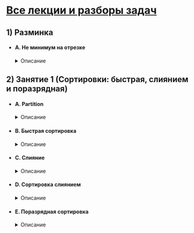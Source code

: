 # [__Все лекции и разборы задач__](https://youtube.com/playlist?list=PL7wJWWNW2ZWI8KKdMe16rLaubKEl3vRgu&si=BhssFPa5YasFkwyQ)

## 1) Разминка

* #### A. Не минимум на отрезке
	<details>
    <summary>Описание</summary>

    | Ограничение времени | 1 секунда |
    |---------------------|------------|
    | Ограничение памяти  | 64Mb       |
    | Ввод                | стандартный ввод или input.txt |
    | Вывод               | стандартный вывод или output.txt |

    Задана последовательность целых чисел a1, a2, …, an. Задаются запросы: сказать любой элемент последовательности на отрезке от L до R включительно, не равный минимуму на этом отрезке.

    ### Формат ввода

	В первой строке содержатся два целых числа N, 1 ≤ N ≤ 100 и M, 1 ≤ M ≤ 1000 — длина последовательности и количество запросов соответственно.
	Во второй строке — сама последовательность, 0 ≤ ai ≤ 1000.
Начиная с третьей строки перечисляются M запросов, состоящих из границ отрезка L и R, где L, R - индексы массива, нумеруются с нуля.

	### Формат вывода
    На каждый запрос выведите в отдельной строке ответ — любой элемент на [L, R], кроме минимального. В случае, если такого элемента нет, выведите "NOT FOUND".

    ### Пример 1

    | Ввод | Вывод |
    |------|-------|
    | 10 5 | NOT FOUND |
    | 1 1 1 2 2 2 3 3 3 10 | 2 |
    | 0 1 | NOT FOUND |
    | 0 3 | 10 |
    | 3 4 | 3 |
    | 7 9 | |
    | 3 7 | |

    ### Пример 2

    | Ввод | Вывод |
    |------|-------|
    | 4 2 | NOT FOUND |
    | 1 1 1 2 | 2 |
    | 0 2 | |
    | 0 3 | |

    ## [__Решение__](https://github.com/ShivaZoid/Training_on_algorithms_4.0/blob/main/Warm-up/A.py)

## 2) Занятие 1 (Сортировки: быстрая, слиянием и поразрядная)

* #### A. Partition
	<details>
    <summary>Описание</summary>

    | Ограничение времени | 2 секунда |
    |---------------------|------------|
    | Ограничение памяти  | 256Mb       |
    | Ввод                | стандартный ввод или input.txt |
    | Вывод               | стандартный вывод или output.txt |

    Базовым алгоритмом для быстрой сортировки является алгоритм partition, который разбивает набор элементов на две части относительно заданного предиката.

	По сути элементы массива просто меняются местами так, что левее некоторой точки в нем после этой операции лежат элементы, удовлетворяющие заданному предикату, а справа — не удовлетворяющие ему.

	Например, при сортировке можно использовать предикат «меньше опорного», что при оптимальном выборе опорного элемента может разбить массив на две примерно равные части.

	Напишите алгоритм partition в качестве первого шага для написания быстрой сортировки.

    ### Формат ввода

	В первой строке входного файла содержится число N — количество элементов массива (0 ≤ N ≤ 106).

	Во второй строке содержатся N целых чисел ai, разделенных пробелами (-109 ≤ ai ≤ 109).

	В третьей строке содержится опорный элемент x (-109 ≤ x ≤ 109).

	Заметьте, что x не обязательно встречается среди ai.

	### Формат вывода
    Выведите результат работы вашего алгоритма при использовании предиката «меньше x»: в первой строке выведите число элементов массива, меньших x, а во второй — количество всех остальных.

    ### Пример 1

    | Ввод | Вывод |
    |------|-------|
    | 5 | 2 |
    | 1 9 4 2 3 | 3 |
    | 3 | |

    ### Пример 2

    | Ввод | Вывод |
    |------|-------|
    | 0 | 0 |
    | | 0 |
    | 0 | |

    ### Пример 3

    | Ввод | Вывод |
    |------|-------|
    | 1 | 0 |
    | 0 | 1 |
    | 0 | |

    ### Примечания

    Чтобы решить советуем реализовать функцию, которая принимает на вход предикат и пару итераторов, задающих массив (или массив и два индекса в нём), а возвращает точку разбиения, то есть итератор (индекс) на конец части, которая содержащит элементы, удовлетворяющие заданному предикату.

	В таком виде вам будет удобно использовать эту функцию для реализации сортировки.

    ## [__Решение__](https://github.com/ShivaZoid/Training_on_algorithms_4.0/blob/main/Lesson_1/A.py)

* #### B. Быстрая сортировка
	<details>
    <summary>Описание</summary>

    | Ограничение времени | 10 секунда |
    |---------------------|------------|
    | Ограничение памяти  | 512Mb       |
    | Ввод                | стандартный ввод или input.txt |
    | Вывод               | стандартный вывод или output.txt |

    Реализуйте быструю сортировку, используя алгоритм из предыдущей задачи.

	На каждом шаге выбирайте опорный элемент и выполняйте partition относительно него.

    Затем рекурсивно запуститесь от двух частей, на которые разбился исходный массив.

    ### Формат ввода

	В первой строке входного файла содержится число N — количество элементов массива (0 ≤ N ≤ 106).

	Во второй строке содержатся N целых чисел ai, разделенных пробелами (-109 ≤ ai ≤ 109).

	### Формат вывода
    Выведите результат сортировки, то есть N целых чисел, разделенных пробелами.

    ### Пример

    | Ввод | Вывод |
    |------|-------|
    | 5 | 1 2 3 4 5 |
    | 1 5 2 4 3 | |

    ### Примечания

    Используйте функцию, реализованную в предыдущей задаче.

    ## [__Решение (Частичное!)__](https://github.com/ShivaZoid/Training_on_algorithms_4.0/blob/main/Lesson_1/B.py)

* #### C. Слияние
	<details>
    <summary>Описание</summary>

    | Ограничение времени | 5 секунда |
    |---------------------|------------|
    | Ограничение памяти  | 512Mb       |
    | Ввод                | стандартный ввод или input.txt |
    | Вывод               | стандартный вывод или output.txt |

    Базовый алгоритм для сортировки слиянием — алгоритм слияния двух упорядоченных массивов в один упорядоченный массив.
    Эта операция выполняется за линейное время с линейным потреблением памяти.
    Реализуйте слияние двух массивов в качестве первого шага для написания сортировки слиянием.

    ### Формат ввода

	В первой строке входного файла содержится число N — количество элементов первого массива (0 ≤ N ≤ 106).

	Во второй строке содержатся N целых чисел ai, разделенных пробелами, отсортированные по неубыванию (-109 ≤ ai ≤ 109).

	В третьей строке входного файла содержится число M — количество элементов второго массива (0 ≤ M ≤ 106).

	В третьей строке содежатся M целых чисел bi, разделенных пробелами, отсортированные по неубыванию (-109 ≤ bi ≤ 109).

	### Формат вывода
    Выведите результат слияния этих двух массивов, то есть M + N целых чисел, разделенных пробелами, в порядке неубывания.

    ### Пример 1

    | Ввод | Вывод |
    |------|-------|
    | 5 | 1 2 3 5 5 5 6 9 |
    | 1 3 5 5 9 | |
    | 3 | |
    | 256 | |

    ### Пример 2

    | Ввод | Вывод |
    |------|-------|
    | 1 | 0 |
    | 0 | |
    | 0 | |

    ### Пример 3

    | Ввод | Вывод |
    |------|-------|
    | 0 | 0 |
    |  |  |
    | 1 | |
    | 0 | |

    ### Примечания

    Для решения этой задачи советуем реализовать функцию, которая принимает на вход две пары итераторов, задающие два массива, и итератор на начало буфера, в который необходимо записывать результат. Итераторы можжно заменить на передачу массивов и индексов в них. В таком виде вам будет удобно использовать эту функцию для реализации сортировки.

    ## [__Решение (None)__](https://github.com/ShivaZoid/Training_on_algorithms_4.0/blob/main/Lesson_1/C.py)

* #### D. Сортировка слиянием
	<details>
    <summary>Описание</summary>

    | Ограничение времени | 15 секунда |
    |---------------------|------------|
    | Ограничение памяти  | 512Mb       |
    | Ввод                | стандартный ввод или input.txt |
    | Вывод               | стандартный вывод или output.txt |

    Реализуйте сортировку слиянием, используя алгоритм из предыдущей задачи.

	На каждом шаге делите массив на две части, сортируйте их независимо и сливайте с помощью уже реализованной функции.

    ### Формат ввода

	В первой строке входного файла содержится число N — количество элементов массива (0 ≤ N ≤ 106).

	Во второй строке содержатся N целых чисел ai, разделенных пробелами (-109 ≤ ai ≤ 109).

	### Формат вывода

    Выведите результат сортировки, то есть N целых чисел, разделенных пробелами, в порядке неубывания.

    ### Пример

    | Ввод | Вывод |
    |------|-------|
    | 5 | 1 2 3 4 5 |
    | 1 5 2 4 3 | |

    ### Примечания

    Используйте функцию, реализованную в предыдущей задаче.

    ## [__Решение (None)__](https://github.com/ShivaZoid/Training_on_algorithms_4.0/blob/main/Lesson_1/D.py)

* #### E. Поразрядная сортировка
	<details>
    <summary>Описание</summary>

    | Ограничение времени | 1 секунда |
    |---------------------|------------|
    | Ограничение памяти  | 64Mb       |
    | Ввод                | стандартный ввод или input.txt |
    | Вывод               | стандартный вывод или output.txt |

    Поразрядная сортировка является одним из видов сортировки, которые работают практически за линейное от размера сортируемого массива время. Такая скорость достигается за счет того, что эта сортировка использует внутреннюю структуру сортируемых объектов. Изначально этот алгоритм использовался для сортировки перфокарт. Первая его компьютерная реализация была создана в университете MIT Гарольдом Сьюардом (Harold Н. Seward). Опишем алгоритм подробнее. Пусть задан массив строк s1 , ..., si причём все строки имеют одинаковую длину m.

    Работа алгоритма состоит из m фаз. На i -ой фазе строки сортируются па i -ой с конца букве. Происходит это следующим образом. Будем, для простоты, в этой задаче рассматривать строки из цифр от 0 до 9. Для каждой цифры создается «корзина» («bucket»), после чего строки si распределяются по «корзинам» в соответствии с i-ой цифрой с конца. Строки, у которых i-ая с конца цифра равна j попадают в j-ую корзину (например, строка 123 на первой фазе попадет в третью корзину, на второй — во вторую, на третьей — в первую). После этого элементы извлекаются из корзин в порядке увеличения номера корзины. Таким образом, после первой фазы строки отсортированы по последней цифре, после двух фаз — по двум последним, ..., после m фаз — по всем. При важно, чтобы элементы в корзинах сохраняли тот же порядок, что и в исходном массиве (до начала этой фазы). Например, если массив до первой фазы имеет вид: 111, 112, 211, 311, то элементы по корзинам распределятся следующим образом: в первой корзине будет. 111, 211, 311, а второй: 112. Напишите программу, детально показывающую работу этого алгоритма на заданном массиве.

    ### Формат ввода

	Первая строка входного файла содержит целое число n (1 ≤ n ≤ 1000) . Последующие n строк содержат каждая по одной строке si . Длины всех si , одинаковы и не превосходят 20. Все si состоят только из цифр от 0 до 9.

	### Формат вывода

    В выходной файл выведите исходный массив строк в, состояние «корзин» после распределения элементов по ним для каждой фазы и отсортированный массив. Следуйте формату, приведенному в примере.

    ### Пример

    | Ввод | Вывод |
    |------|-------|
    | 9 | Initial array: |
    | 12 | 12, 32, 45, 67, 98, 29, 61, 35, 09 |
    | 32 | ********** |
    | 45 | Phase 1 |
    | 67 | Bucket 0: empty |
    | 98 | Bucket 1: 61 |
    | 29 | Bucket 2: 12, 32 |
    | 61 | Bucket 3: empty |
    | 35 | Bucket 4: empty |
    | 09 | Bucket 5: 45, 35 |
    |  | Bucket 6: empty|
    |  | Bucket 7: 67 |
    |  | Bucket 8: 98 |
    |  | Bucket 9: 29, 09 |
    |  | ********** |
    |  | Phase 2 |
    |  | Bucket 0: 09 |
    |  | Bucket 1: 12 |
    |  | Bucket 2: 29 |
    |  | Bucket 3: 32, 35 |
    |  | Bucket 4: 45 |
    |  | Bucket 5: empty |
    |  | Bucket 6: 61, 67 |
    |  | Bucket 7: empty |
    |  | Bucket 8: empty |
    |  | Bucket 9: 98 |
    |  | ********** |
    |  | Sorted array: |
    |  | 09, 12, 29, 32, 35, 45, 61, 67, 98 |

    ## [__Решение (None)__](https://github.com/ShivaZoid/Training_on_algorithms_4.0/blob/main/Lesson_1/E.py)
